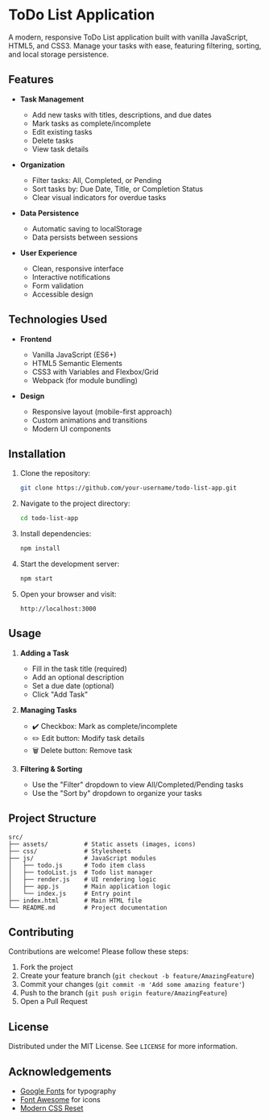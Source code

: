 # ToDo List Application

A modern, responsive ToDo List application built with vanilla JavaScript, HTML5, and CSS3. Manage your tasks with ease, featuring filtering, sorting, and local storage persistence.

## Features

- **Task Management**
  - Add new tasks with titles, descriptions, and due dates
  - Mark tasks as complete/incomplete
  - Edit existing tasks
  - Delete tasks
  - View task details

- **Organization**
  - Filter tasks: All, Completed, or Pending
  - Sort tasks by: Due Date, Title, or Completion Status
  - Clear visual indicators for overdue tasks

- **Data Persistence**
  - Automatic saving to localStorage
  - Data persists between sessions

- **User Experience**
  - Clean, responsive interface
  - Interactive notifications
  - Form validation
  - Accessible design

## Technologies Used

- **Frontend**
  - Vanilla JavaScript (ES6+)
  - HTML5 Semantic Elements
  - CSS3 with Variables and Flexbox/Grid
  - Webpack (for module bundling)

- **Design**
  - Responsive layout (mobile-first approach)
  - Custom animations and transitions
  - Modern UI components

## Installation

1. Clone the repository:
   ```bash
   git clone https://github.com/your-username/todo-list-app.git
   ```

2. Navigate to the project directory:
   ```bash
   cd todo-list-app
   ```

3. Install dependencies:
   ```bash
   npm install
   ```

4. Start the development server:
   ```bash
   npm start
   ```

5. Open your browser and visit:
   ```
   http://localhost:3000
   ```

## Usage

1. **Adding a Task**
   - Fill in the task title (required)
   - Add an optional description
   - Set a due date (optional)
   - Click "Add Task"

2. **Managing Tasks**
   - ✔️ Checkbox: Mark as complete/incomplete
   - ✏️ Edit button: Modify task details
   - 🗑️ Delete button: Remove task

3. **Filtering & Sorting**
   - Use the "Filter" dropdown to view All/Completed/Pending tasks
   - Use the "Sort by" dropdown to organize your tasks

## Project Structure

```
src/
├── assets/          # Static assets (images, icons)
├── css/             # Stylesheets
├── js/              # JavaScript modules
│   ├── todo.js      # Todo item class
│   ├── todoList.js  # Todo list manager
│   ├── render.js    # UI rendering logic
│   ├── app.js       # Main application logic
│   └── index.js     # Entry point
├── index.html       # Main HTML file
└── README.md        # Project documentation
```

## Contributing

Contributions are welcome! Please follow these steps:

1. Fork the project
2. Create your feature branch (`git checkout -b feature/AmazingFeature`)
3. Commit your changes (`git commit -m 'Add some amazing feature'`)
4. Push to the branch (`git push origin feature/AmazingFeature`)
5. Open a Pull Request

## License

Distributed under the MIT License. See `LICENSE` for more information.

## Acknowledgements

- [Google Fonts](https://fonts.google.com/) for typography
- [Font Awesome](https://fontawesome.com/) for icons
- [Modern CSS Reset](https://github.com/hankchizljaw/modern-css-reset)
